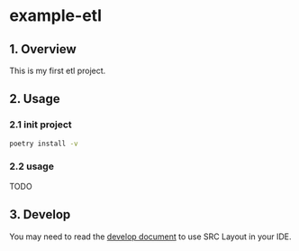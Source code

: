# example-etl

## 1. Overview

This is my first etl project.

## 2. Usage

### 2.1 init project

```bash
poetry install -v
```

### 2.2 usage

TODO

## 3. Develop

You may need to read the [develop document](./docs/development.md) to use SRC Layout in your IDE.
